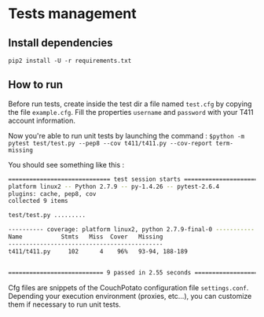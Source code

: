 # Tests management

## Install dependencies

```pip2 install -U -r requirements.txt```

## How to run

Before run tests, create inside the test dir a file named `test.cfg` by copying the file `example.cfg`. Fill the properties `username` and `password` with your T411 account information.

Now you're able to run unit tests by launching the command : ```$python -m pytest test/test.py --pep8 --cov t411/t411.py --cov-report term-missing```

You should see something like this :
```bash
============================= test session starts ==============================
platform linux2 -- Python 2.7.9 -- py-1.4.26 -- pytest-2.6.4
plugins: cache, pep8, cov
collected 9 items

test/test.py .........

---------- coverage: platform linux2, python 2.7.9-final-0 -----------
Name           Stmts   Miss  Cover   Missing
--------------------------------------------
t411/t411.py     102      4    96%   93-94, 188-189


=========================== 9 passed in 2.55 seconds ===========================
```

Cfg files are snippets of the CouchPotato configuration file `settings.conf`. Depending your execution environment (proxies, etc...), you can customize them if necessary to run unit tests.
